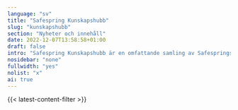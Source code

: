 ```yaml
---
language: "sv"
title: "Safespring Kunskapshubb"
slug: "kunskapshubb"
section: "Nyheter och innehåll"
date: 2022-12-07T13:58:58+01:00
draft: false
intro: "Safespring Kunskapshubb är en omfattande samling av Safesprings material och resurser, inklusive webbseminarier, white papers, bloggar, tekniska uppdateringar och lösningsbeskrivningar, utformade för att ge djupgående insikter och expertis inom molntjänster och säkerhetslösningar."
nosidebar: "none"
fullwidth: "yes"
nolist: "x"
ai: true
---
```


{{< latest-content-filter >}}
